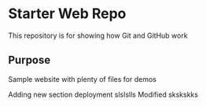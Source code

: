 # Starter Web Repo

This repository is for showing how Git and GitHub work

## Purpose

Sample website with plenty of files for demos

Adding new section deployment 
slslslls
Modified
skskskks
